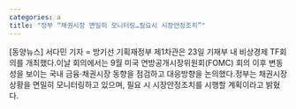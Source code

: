 ```yaml
---
categories: a
title: "정부 “채권시장 면밀히 모니터링…필요시 시장안정조치”"
---
```

[동양뉴스] 서다민 기자 = 방기선 기획재정부 제1차관은 23일 기재부 내 비상경제 TF회의를 개최했다.이날 회의에서는 9월 미국 연방공개시장위원회(FOMC) 회의 이후 변동성을 보이는 국내 금융·채권시장 동향을 점검하고 대응방향을 논의했다.정부는 채권시장 상황을 면밀히 모니터링하고 있으며, 필요 시 시장안정조치를 시행할 계획이라고 밝혔다.